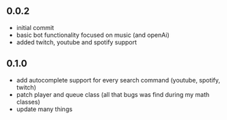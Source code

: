 ## 0.0.2
 - initial commit
 - basic bot functionality focused on music (and openAi)
 - added twitch, youtube and spotify support

## 0.1.0
 - add autocomplete support for every search command (youtube, spotify, twitch)
 - patch player and queue class (all that bugs was find during my math classes)
 - update many things